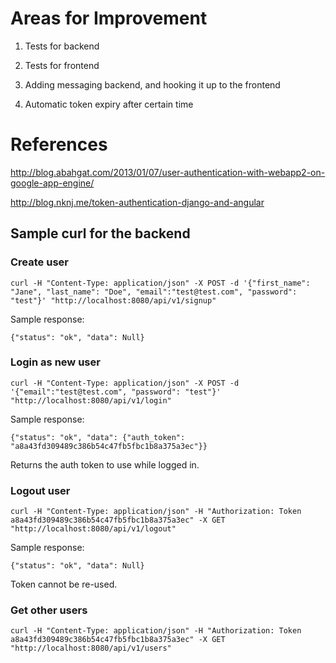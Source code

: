 # Areas for Improvement

1. Tests for backend

1. Tests for frontend

1. Adding messaging backend, and hooking it up to the frontend

1. Automatic token expiry after certain time


# References

http://blog.abahgat.com/2013/01/07/user-authentication-with-webapp2-on-google-app-engine/

http://blog.nknj.me/token-authentication-django-and-angular

## Sample curl for the backend

### Create user

    curl -H "Content-Type: application/json" -X POST -d '{"first_name": "Jane", "last_name": "Doe", "email":"test@test.com", "password": "test"}' "http://localhost:8080/api/v1/signup"

Sample response:

    {"status": "ok", "data": Null}


### Login as new user

    curl -H "Content-Type: application/json" -X POST -d '{"email":"test@test.com", "password": "test"}' "http://localhost:8080/api/v1/login"


Sample response:

    {"status": "ok", "data": {"auth_token": "a8a43fd309489c386b54c47fb5fbc1b8a375a3ec"}}

Returns the auth token to use while logged in.


### Logout user

    curl -H "Content-Type: application/json" -H "Authorization: Token a8a43fd309489c386b54c47fb5fbc1b8a375a3ec" -X GET "http://localhost:8080/api/v1/logout"

Sample response:

    {"status": "ok", "data": Null}


Token cannot be re-used.


### Get other users

    curl -H "Content-Type: application/json" -H "Authorization: Token a8a43fd309489c386b54c47fb5fbc1b8a375a3ec" -X GET "http://localhost:8080/api/v1/users"

